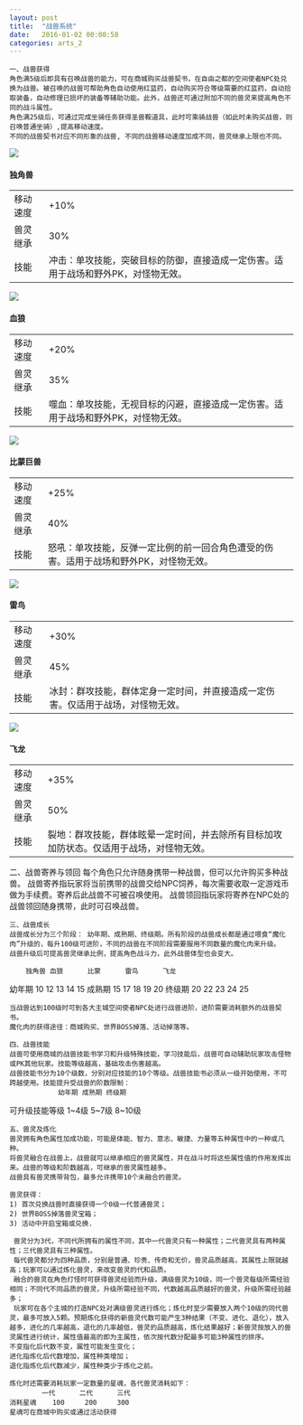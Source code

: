 ```yaml
---
layout: post
title:  "战兽系统"
date:   2016-01-02 00:00:58
categories: arts_2
---
```


<div class="post-content">	
<p>

	一、战兽获得
	角色满5级后即具有召唤战兽的能力，可在商城购买战兽契书，在自由之都的空间使者NPC处兑换为战兽。被召唤的战兽可帮助角色自动使用红蓝药，自动购买符合等级需要的红蓝药，自动拾取装备，自动修理已损坏的装备等辅助功能。此外，战兽还可通过附加不同的兽灵来提高角色不同的战斗属性。	
	角色满25级后，可通过完成坐骑任务获得圣兽鞍道具，此时可乘骑战兽（如此时未购买战兽，则召唤普通坐骑）,提高移动速度。
	不同的战兽契书对应不同形象的战兽, 不同的战兽移动速度加成不同，兽灵继承上限也不同。
</p>

<div class="align-center">
	<img src="/images/arts/horse1.jpg">
	<h4>独角兽</h4>
	<table>
		<tr><td>移动速度</td><td>+10%</td></tr>
		<tr><td>兽灵继承</td><td>30%</td></tr>
		<tr><td>技能</td><td>冲击：单攻技能，突破目标的防御，直接造成一定伤害。适用于战场和野外PK，对怪物无效。</td></tr>
	</table>
</div>

<div class="align-center">	
	<img src="/images/arts/horse2.jpg">
	<h4>血狼</h4>
	<table>
		<tr><td>移动速度</td><td>+20%</td></tr>
		<tr><td>兽灵继承</td><td>35%</td></tr>
		<tr><td>技能</td><td>噬血：单攻技能，无视目标的闪避，直接造成一定伤害。适用于战场和野外PK，对怪物无效。</td></tr>
	</table>
</div>

<div class="align-center">	
	<img src="/images/arts/horse3.jpg">
	<h4>比蒙巨兽</h4> 
	<table>
		<tr><td>移动速度</td><td>+25%</td></tr>
		<tr><td>兽灵继承</td><td>40%</td></tr>
		<tr><td>技能</td><td>怒吼：单攻技能，反弹一定比例的前一回合角色遭受的伤害。适用于战场和野外PK，对怪物无效。</td></tr>
	</table>
</div>

<div class="align-center">	
	<img src="/images/arts/horse4.jpg">
	<h4>雷鸟</h4> 
	<table>
		<tr><td>移动速度</td><td>+30%</td></tr>
		<tr><td>兽灵继承</td><td>45%</td></tr>
		<tr><td>技能</td><td>冰封：群攻技能，群体定身一定时间，并直接造成一定伤害。仅适用于战场，对怪物无效。</td></tr>
	</table>
</div>

<div class="align-center">	
	<img src="/images/arts/horse5.jpg">
	<h4>飞龙</h4> 
	<table>
		<tr><td>移动速度</td><td>+35%</td></tr>
		<tr><td>兽灵继承</td><td>50%</td></tr>
		<tr><td>技能</td><td>裂地：群攻技能，群体眩晕一定时间，并去除所有目标加攻加防状态。仅适用于战场，对怪物无效。</td></tr>
	</table>
</div>


<p>
	二、战兽寄养与领回
	每个角色只允许随身携带一种战兽，但可以允许购买多种战兽。
	战兽寄养指玩家将当前携带的战兽交给NPC饲养，每次需要收取一定游戏币做为手续费。寄养后此战兽不可被召唤使用。
	战兽领回指玩家将寄养在NPC处的战兽领回随身携带，此时可召唤战兽。

	三、战兽成长
	战兽成长分为三个阶段： 幼年期、成熟期、终级期。所有阶段的战兽成长都是通过喂食“魔化肉”升级的，每升100级可进阶，不同的战兽在不同阶段需要服用不同数量的魔化肉来升级。
	战兽升级后可提高兽灵继承比例，提高角色战斗力，此外战兽体型也会变大。
	
		独角兽	血狼		比蒙		雷鸟		飞龙
幼年期 	10		12		13		14		15
成熟期 	15		17		18		19		20
终级期 	20		22		23		24		25

	当战兽达到100级时可到各大主城空间使者NPC处进行战兽进阶，进阶需要消耗额外的战兽契书。
	魔化肉的获得途径：商城购买、世界BOSS掉落、活动掉落等。

	四、战兽技能
	战兽可使用商城的战兽技能书学习和升级特殊技能，学习技能后，战兽可自动辅助玩家攻击怪物或PK其他玩家。技能等级越高，基础攻击伤害越高。
	战兽技能书分为10个级数，分别对应技能的10个等级。战兽技能书必须从一级开始使用，不可跨越使用。技能提升受战兽的阶数限制：
				幼年期	成熟期	终级期
可升级技能等级	1~4级	5~7级	8~10级

	五、兽灵及炼化
	兽灵拥有角色属性加成功能，可能是体能、智力、意志、敏捷、力量等五种属性中的一种或几种。
	将兽灵融合在战兽上，战兽就可以继承相应的兽灵属性，并在战斗时将这些属性值的作用发挥出来。战兽的等级和阶数越高，可继承的兽灵属性越多。
	战兽具有兽灵携带背包，最多允许携带10个未融合的兽灵。
	
	兽灵获得： 
	1) 首次兑换战兽时直接获得一个0级一代普通兽灵；
	2) 世界BOSS掉落兽灵宝箱；
	3) 活动中开启宝箱或兑换.

	 兽灵分为3代，不同代所拥有的属性不同，其中一代兽灵只有一种属性；二代兽灵具有两种属性；三代兽灵具有三种属性。
	 每代兽灵都分为四种品质，分别是普通、珍贵、传奇和无价，兽灵品质越高，其属性上限就越高；玩家可以通过炼化兽灵，来改变兽灵的代和品质。
	 融合的兽灵在角色打怪时可获得兽灵经验而升级，满级兽灵为10级，同一个兽灵每级所需经验相同；不同代不同品质的兽灵，升级所需经验不同，代数越高品质越好的兽灵，升级所需经验越多；
	 玩家可在各个主城的打造NPC处对满级兽灵进行炼化；炼化时至少需要放入两个10级的同代兽灵，最多可放入5颗。预期炼化获得的新兽灵代数可能产生3种结果（不变、进化、退化），放入越多，进化的几率越高，退化的几率越低，兽灵的品质越高，炼化结果越好；新兽灵按放入的兽灵属性进行统计，属性值最高的即为主属性，依次按代数分配最多可能3种属性的排序。
	不变指化后代数不变，属性可能发生变化；
	进化指炼化后代数增加，属性种类增加；
	退化指炼化后代数减少，属性种类少于炼化之前。
	
	炼化时还需要消耗玩家一定数量的星魂，各代兽灵消耗如下：
			一代		二代		三代
	消耗星魂	100		200		300
	星魂可在商城中购买或通过活动获得


</p>

</div>